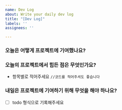 ```yaml
---
name: Dev Log
about: Write your daily dev log
title: "[Dev Log]"
labels: ''
assignees: ''

---
```


### 오늘은 어떻게 프로젝트에 기여했나요?

### 오늘의 프로젝트에서 힘든 점은 무엇인가요?
- 항목별로 적어주세요
```//코드를 적어주셔도 좋습니다```

### 내일은 프로젝트에 기여하기 위해 무엇을 해야 하나요?
- [ ] todo 형식으로 기록해주세요
